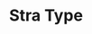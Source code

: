 ---
title: Stra Type
year: 2022-11-01
img: '@assets/projects/stratype.webp'
url: https://type.micvolo.com
tags: Web App
---